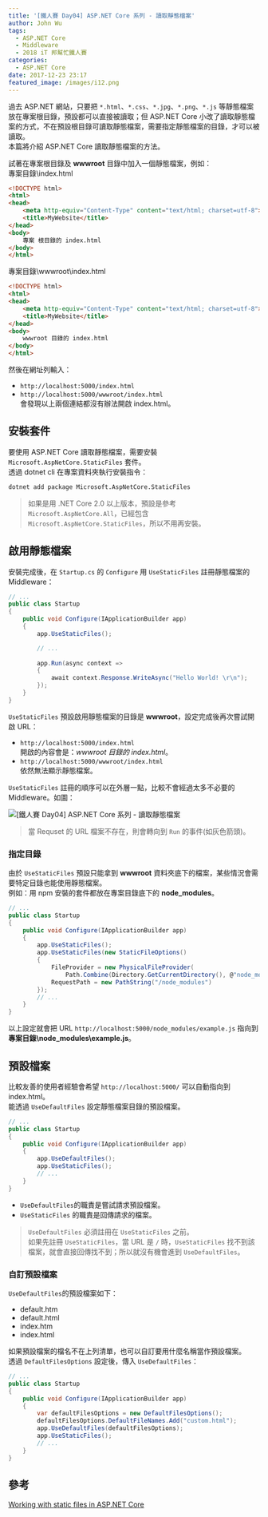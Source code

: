```yaml
---
title: '[鐵人賽 Day04] ASP.NET Core 系列 - 讀取靜態檔案'
author: John Wu
tags:
  - ASP.NET Core
  - Middleware
  - 2018 iT 邦幫忙鐵人賽
categories:
  - ASP.NET Core
date: 2017-12-23 23:17
featured_image: /images/i12.png
---
```


過去 ASP.NET 網站，只要把 `*.html`、`*.css`、`*.jpg`、`*.png`、`*.js` 等靜態檔案放在專案根目錄，預設都可以直接被讀取；但 ASP.NET Core 小改了讀取靜態檔案的方式，不在預設根目錄可讀取靜態檔案，需要指定靜態檔案的目錄，才可以被讀取。  
本篇將介紹 ASP.NET Core 讀取靜態檔案的方法。  

<!-- more -->

試著在專案根目錄及 **wwwroot** 目錄中加入一個靜態檔案，例如：  
專案目錄\index.html
```html
<!DOCTYPE html>
<html>
<head>
    <meta http-equiv="Content-Type" content="text/html; charset=utf-8">
    <title>MyWebsite</title>
</head>
<body>
    專案 根目錄的 index.html
</body>
</html>
```

專案目錄\wwwroot\index.html
```html
<!DOCTYPE html>
<html>
<head>
    <meta http-equiv="Content-Type" content="text/html; charset=utf-8">
    <title>MyWebsite</title>
</head>
<body>
    wwwroot 目錄的 index.html
</body>
</html>
```

然後在網址列輸入：  
* `http://localhost:5000/index.html`  
* `http://localhost:5000/wwwroot/index.html`  
會發現以上兩個連結都沒有辦法開啟 index.html。  

## 安裝套件

要使用 ASP.NET Core 讀取靜態檔案，需要安裝 `Microsoft.AspNetCore.StaticFiles` 套件。  
透過 dotnet cli 在專案資料夾執行安裝指令：  
```sh
dotnet add package Microsoft.AspNetCore.StaticFiles
```
> 如果是用 .NET Core 2.0 以上版本，預設是參考 `Microsoft.AspNetCore.All`，已經包含 `Microsoft.AspNetCore.StaticFiles`，所以不用再安裝。  

## 啟用靜態檔案

安裝完成後，在 `Startup.cs` 的 `Configure` 用 `UseStaticFiles` 註冊靜態檔案的 Middleware：
```cs
// ...
public class Startup
{
    public void Configure(IApplicationBuilder app)
    {
        app.UseStaticFiles();

        // ...
        
        app.Run(async context =>
        {
            await context.Response.WriteAsync("Hello World! \r\n");
        });
    }
}
```

`UseStaticFiles` 預設啟用靜態檔案的目錄是 **wwwroot**，設定完成後再次嘗試開啟 URL：  
* `http://localhost:5000/index.html`  
 開啟的內容會是：*wwwroot 目錄的 index.html*。
* `http://localhost:5000/wwwroot/index.html`  
 依然無法顯示靜態檔案。

`UseStaticFiles` 註冊的順序可以在外層一點，比較不會經過太多不必要的 Middleware。如圖：  

![[鐵人賽 Day04] ASP.NET Core 系列 - 讀取靜態檔案](/images/i12.png)  
> 當 Requset 的 URL 檔案不存在，則會轉向到 `Run` 的事件(如灰色箭頭)。

### 指定目錄

由於 `UseStaticFiles` 預設只能拿到 **wwwroot** 資料夾底下的檔案，某些情況會需要特定目錄也能使用靜態檔案。  
例如：用 npm 安裝的套件都放在專案目錄底下的 **node_modules**。

```cs
// ...
public class Startup
{
    public void Configure(IApplicationBuilder app)
    {
        app.UseStaticFiles();
        app.UseStaticFiles(new StaticFileOptions()
        {
            FileProvider = new PhysicalFileProvider(
                Path.Combine(Directory.GetCurrentDirectory(), @"node_modules")),
            RequestPath = new PathString("/node_modules")
        });
        // ...
    }
}
```

以上設定就會把 URL `http://localhost:5000/node_modules/example.js` 指向到 **專案目錄\node_modules\example.js**。

## 預設檔案

比較友善的使用者經驗會希望 `http://localhost:5000/` 可以自動指向到 index.html。  
能透過 `UseDefaultFiles` 設定靜態檔案目錄的預設檔案。   

```cs
// ...
public class Startup
{
    public void Configure(IApplicationBuilder app)
    {
        app.UseDefaultFiles();
        app.UseStaticFiles();
        // ...
    }
}
```
* `UseDefaultFiles`的職責是嘗試請求預設檔案。  
* `UseStaticFiles` 的職責是回傳請求的檔案。  

> `UseDefaultFiles` 必須註冊在 `UseStaticFiles` 之前。  
如果先註冊 `UseStaticFiles`，當 URL 是 `/` 時，`UseStaticFiles` 找不到該檔案，就會直接回傳找不到；所以就沒有機會進到 `UseDefaultFiles`。  

### 自訂預設檔案

`UseDefaultFiles`的預設檔案如下：  
* default.htm  
* default.html  
* index.htm  
* index.html  

如果預設檔案的檔名不在上列清單，也可以自訂要用什麼名稱當作預設檔案。  
透過 `DefaultFilesOptions` 設定後，傳入 `UseDefaultFiles`：
```cs
// ...
public class Startup
{
    public void Configure(IApplicationBuilder app)
    {
        var defaultFilesOptions = new DefaultFilesOptions();
        defaultFilesOptions.DefaultFileNames.Add("custom.html");
        app.UseDefaultFiles(defaultFilesOptions);
        app.UseStaticFiles();
        // ...
    }
}
```

## 參考

[Working with static files in ASP.NET Core](https://docs.microsoft.com/en-us/aspnet/core/fundamentals/static-files)  
